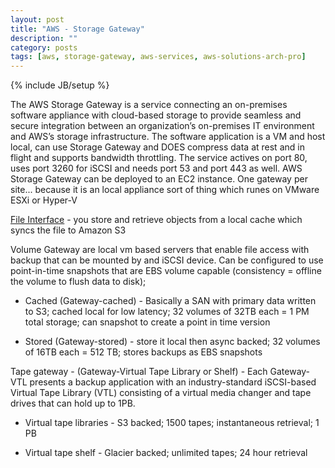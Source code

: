 ```yaml
---
layout: post
title: "AWS - Storage Gateway"
description: ""
category: posts
tags: [aws, storage-gateway, aws-services, aws-solutions-arch-pro]
---
```

{% include JB/setup %}

The AWS Storage Gateway is a service connecting an on-premises software appliance with cloud-based storage to provide seamless and secure integration between an organization’s on-premises IT environment and AWS’s storage infrastructure. The software application is a VM and host local, can use Storage Gateway and DOES compress data at rest and in flight and supports bandwidth throttling. The service actives on port 80, uses port 3260 for iSCSI and needs port 53 and port 443 as well. AWS Storage Gateway can be deployed to an EC2 instance. One gateway per site... because it is an local appliance sort of thing which runes on VMware ESXi or Hyper-V

[File Interface](http://docs.aws.amazon.com/storagegateway/latest/userguide/create-file-gateway.html) - you store and retrieve objects from a local cache which syncs the file to Amazon S3

Volume Gateway are local vm based servers that enable file access with backup that can be mounted by and iSCSI device. Can be configured to use  point-in-time snapshots that are EBS volume capable (consistency = offline the volume to flush data to disk);

- Cached (Gateway-cached) - Basically a SAN with primary data written to S3; cached local for low latency; 32 volumes of 32TB each = 1 PM total storage; can snapshot to create a point in time version

- Stored (Gateway-stored) - store it local then async backed; 32 volumes of 16TB each = 512 TB; stores backups as EBS snapshots 

Tape gateway - (Gateway-Virtual Tape Library or Shelf) - Each Gateway-VTL presents a backup application with an industry-standard iSCSI-based Virtual Tape Library (VTL) consisting of a virtual media changer and tape drives that can hold up to 1PB. 

- Virtual tape libraries - S3 backed; 1500 tapes; instantaneous retrieval; 1 PB

- Virtual tape shelf - Glacier backed; unlimited tapes; 24 hour retrieval


